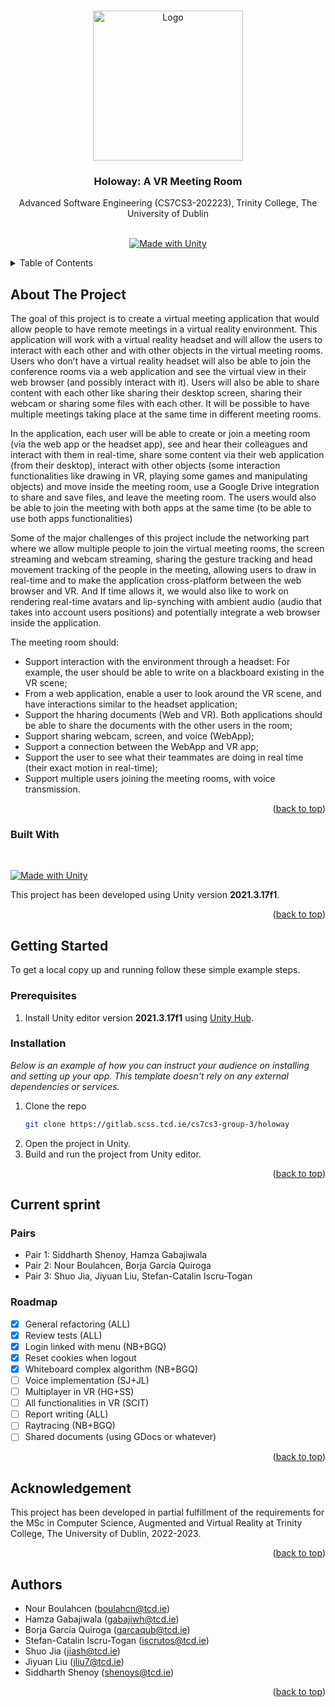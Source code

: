 <a name="readme-top"></a>
<!-- PROJECT LOGO -->
<br />
<div align="center">
  <img src="https://azure.borjagq.com/resources/logo/logo.png" alt="Logo" width="240">

  <br />

  <h3 align="center">Holoway: A VR Meeting Room</h3>

  <p align="center">
    Advanced Software Engineering (CS7CS3-202223), Trinity College, The University of Dublin
    <br />
    <br />
    <!--<a href="https://github.com/othneildrew/Best-README-Template">View Demo</a>-->
  </p>
  <span align="center"> 
  
  [![Made with Unity](https://img.shields.io/badge/Made%20with-Unity-57b9d3.svg?style=flat&logo=unity)](https://unity3d.com)
  
  </span>
</div>

<!-- TABLE OF CONTENTS -->
<details>
  <summary>Table of Contents</summary>
  <ol>
    <li>
      <a href="#about-the-project">About The Project</a>
      <ul>
        <li><a href="#built-with">Built With</a></li>
      </ul>
    </li>
    <li>
      <a href="#getting-started">Getting Started</a>
      <ul>
        <li><a href="#prerequisites">Prerequisites</a></li>
        <li><a href="#installation">Installation</a></li>
      </ul>
    </li>
    <li><a href="#usage">Usage</a></li>
    <li><a href="#roadmap">Roadmap</a></li>
    <li><a href="#contributing">Contributing</a></li>
    <li><a href="#license">License</a></li>
    <li><a href="#contact">Contact</a></li>
    <li><a href="#acknowledgments">Acknowledgments</a></li>
  </ol>
</details>



<!-- ABOUT THE PROJECT -->
## About The Project
<!--[![Product Name Screen Shot][product-screenshot]](https://example.com)-->

The goal of this project is to create a virtual meeting application that would allow people to have remote meetings in a virtual reality environment. This application will work with a virtual reality headset and will allow the users to interact with each other and with other objects in the virtual meeting rooms. Users who don’t have a virtual reality headset will also be able to join the conference rooms via a web application and see the virtual view in their web browser (and possibly interact with it). Users will also be able to share content with each other like sharing their desktop screen, sharing their webcam or sharing some files with each other. It will be possible to have multiple meetings taking place at the same time in different meeting rooms.

In the application, each user will be able to create or join a meeting room (via the web app or the headset app), see and hear their colleagues and interact with them in real-time, share some content via their web application (from their desktop), interact with other objects (some interaction functionalities like drawing in VR, playing some games and manipulating objects) and move inside the meeting room, use a Google Drive integration to share and save files, and leave the meeting room. The users would also be able to join the meeting with both apps at the same time (to be able to use both apps functionalities)

Some of the major challenges of this project include the networking part where we allow multiple people to join the virtual meeting rooms, the screen streaming and webcam streaming, sharing the gesture tracking and head movement tracking of the people in the meeting, allowing users to draw in real-time and to make the application cross-platform between the web browser and VR. And If time allows it, we would also like to work on rendering real-time avatars and lip-synching with ambient audio (audio that takes into account users positions) and potentially integrate a web browser inside the application.

The meeting room should:
 
* Support interaction with the environment through a headset: For example, the user should be able to write on a blackboard existing in the VR scene;
* From a web application, enable a user to look around the VR scene, and have interactions similar to the headset application;
* Support the hharing documents (Web and VR). Both applications should be able to share the documents with the other users in the room;
* Support sharing webcam, screen, and voice (WebApp);
* Support a connection between the WebApp and VR app;
* Support the user to see what their teammates are doing in real time (their exact motion in real-time);
* Support multiple users joining the meeting rooms, with voice transmission.

<p align="right">(<a href="#readme-top">back to top</a>)</p>



### Built With

</br>

[![Made with Unity](https://img.shields.io/badge/Made%20with-Unity-57b9d3.svg?style=flat&logo=unity)](https://unity3d.com)

This project has been developed using Unity version **2021.3.17f1**.



<p align="right">(<a href="#readme-top">back to top</a>)</p>



<!-- GETTING STARTED -->
## Getting Started

To get a local copy up and running follow these simple example steps.

### Prerequisites

1. Install Unity editor version **2021.3.17f1** using [Unity Hub](https://docs.unity3d.com/2018.2/Documentation/Manual/GettingStartedInstallingHub.html). 


### Installation

_Below is an example of how you can instruct your audience on installing and setting up your app. This template doesn't rely on any external dependencies or services._

1. Clone the repo
   ```sh
   git clone https://gitlab.scss.tcd.ie/cs7cs3-group-3/holoway
   ```
2. Open the project in Unity.
3. Build and run the project from Unity editor.

<p align="right">(<a href="#readme-top">back to top</a>)</p>



<!-- ROADMAP -->
## Current sprint

### Pairs

* Pair 1: Siddharth Shenoy, Hamza Gabajiwala
* Pair 2: Nour Boulahcen, Borja García Quiroga
* Pair 3: Shuo Jia, Jiyuan Liu, Stefan-Catalin Iscru-Togan

### Roadmap

- [x] General refactoring (ALL)
- [x] Review tests (ALL)
- [x] Login linked with menu (NB+BGQ)
- [x] Reset cookies when logout 
- [x] Whiteboard complex algorithm (NB+BGQ)
- [ ] Voice implementation (SJ+JL)
- [ ] Multiplayer in VR (HG+SS)
- [ ] All functionalities in VR (SCIT)
- [ ] Report writing (ALL)
- [ ] Raytracing (NB+BGQ)
- [ ] Shared documents (using GDocs or whatever)

<p align="right">(<a href="#readme-top">back to top</a>)</p>



<!-- LICENSE -->
## Acknowledgement

This project has been developed in partial fulfillment of the requirements for the MSc in Computer Science, Augmented and Virtual Reality at Trinity College, The University of Dublin, 2022-2023.

<p align="right">(<a href="#readme-top">back to top</a>)</p>



<!-- CONTACT -->
## Authors

* Nour Boulahcen (boulahcn@tcd.ie)
* Hamza Gabajiwala (gabajiwh@tcd.ie)
* Borja García Quiroga (garcaqub@tcd.ie)
* Stefan-Catalin Iscru-Togan (iscrutos@tcd.ie)
* Shuo Jia (jiash@tcd.ie)
* Jiyuan Liu (jliu7@tcd.ie)
* Siddharth Shenoy (shenoys@tcd.ie)

<p align="right">(<a href="#readme-top">back to top</a>)</p>
